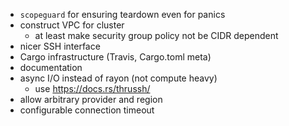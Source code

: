 - `scopeguard` for ensuring teardown even for panics
 - construct VPC for cluster
   - at least make security group policy not be CIDR dependent
 - nicer SSH interface
 - Cargo infrastructure (Travis, Cargo.toml meta)
 - documentation
 - async I/O instead of rayon (not compute heavy)
   - use https://docs.rs/thrussh/
 - allow arbitrary provider and region
 - configurable connection timeout
